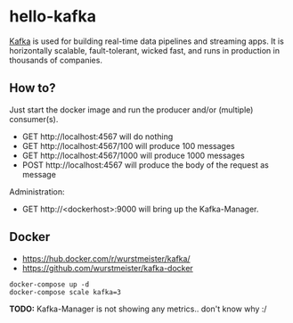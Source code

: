 # hello-kafka
[Kafka](https://kafka.apache.org) is used for building real-time data pipelines and streaming apps. It is horizontally scalable, fault-tolerant, wicked fast, and runs in production in thousands of companies.

## How to?
Just start the docker image and run the producer and/or (multiple) consumer(s).

- GET http://localhost:4567 will do nothing
- GET http://localhost:4567/100 will produce 100 messages
- GET http://localhost:4567/1000 will produce 1000 messages
- POST http://localhost:4567 will produce the body of the request as message

Administration:
- GET http://&lt;dockerhost&gt;:9000 will bring up the Kafka-Manager.

## Docker

- https://hub.docker.com/r/wurstmeister/kafka/
- https://github.com/wurstmeister/kafka-docker

```
docker-compose up -d
docker-compose scale kafka=3
```

**TODO:** Kafka-Manager is not showing any metrics.. don't know why :/
